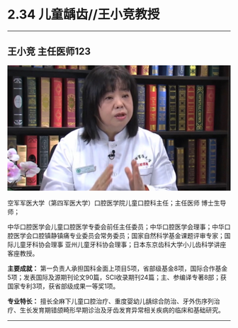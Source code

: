 # 2.34 儿童龋齿//王小竞教授

---

## 王小竞 主任医师123

![1678686669846](image/c02_034/1678686669846.png)

空军军医大学（第四军医大学）口腔医学院儿童口腔科主任；主任医师 博士生导师；

中华口腔医学会儿童口腔医学专委会前任主任委员；中华口腔医学会理事；中华口腔医学会口腔镇静镇痛专业委员会常务委员；国家自然科学基金课题评审专家；国际儿童牙科协会理事 亚州儿童牙科协会理事；日本东京齿科大学小儿齿科学讲座客座教授。

**主要成就：** 第一负责人承担国科金面上项目5项，省部级基金8项，国际合作基金5项；发表国际及源期刊论文90篇，SCI收录期刊24篇；主、参编译专著8部；获国家专利3项，获省部级成果一等奖1项。

**专业特长：** 擅长全麻下儿童口腔治疗、重度婴幼儿龋综合防治、牙外伤序列治疗、生长发育期错颌畸形早期诊治及牙齿发育异常相关疾病的临床和基础研究。

---
